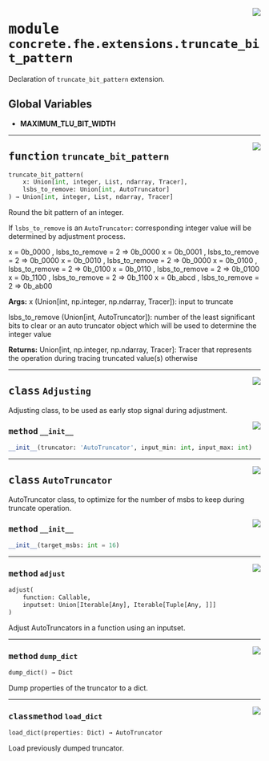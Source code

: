 <!-- markdownlint-disable -->

<a href="../../../compilers/concrete-compiler/compiler/lib/Bindings/Python/concrete/fhe/extensions/truncate_bit_pattern.py#L0"><img align="right" style="float:right;" src="https://img.shields.io/badge/-source-cccccc?style=flat-square"></a>

# <kbd>module</kbd> `concrete.fhe.extensions.truncate_bit_pattern`
Declaration of `truncate_bit_pattern` extension. 

**Global Variables**
---------------
- **MAXIMUM_TLU_BIT_WIDTH**

---

<a href="../../../compilers/concrete-compiler/compiler/lib/Bindings/Python/concrete/fhe/extensions/truncate_bit_pattern.py#L172"><img align="right" style="float:right;" src="https://img.shields.io/badge/-source-cccccc?style=flat-square"></a>

## <kbd>function</kbd> `truncate_bit_pattern`

```python
truncate_bit_pattern(
    x: Union[int, integer, List, ndarray, Tracer],
    lsbs_to_remove: Union[int, AutoTruncator]
) → Union[int, integer, List, ndarray, Tracer]
```

Round the bit pattern of an integer. 

If `lsbs_to_remove` is an `AutoTruncator`:  corresponding integer value will be determined by adjustment process. 

x = 0b_0000 , lsbs_to_remove = 2 => 0b_0000 x = 0b_0001 , lsbs_to_remove = 2 => 0b_0000 x = 0b_0010 , lsbs_to_remove = 2 => 0b_0000 x = 0b_0100 , lsbs_to_remove = 2 => 0b_0100 x = 0b_0110 , lsbs_to_remove = 2 => 0b_0100 x = 0b_1100 , lsbs_to_remove = 2 => 0b_1100 x = 0b_abcd , lsbs_to_remove = 2 => 0b_ab00 



**Args:**
  x (Union[int, np.integer, np.ndarray, Tracer]):  input to truncate 

 lsbs_to_remove (Union[int, AutoTruncator]):  number of the least significant bits to clear  or an auto truncator object which will be used to determine the integer value 



**Returns:**
  Union[int, np.integer, np.ndarray, Tracer]:  Tracer that represents the operation during tracing  truncated value(s) otherwise 


---

<a href="../../../compilers/concrete-compiler/compiler/lib/Bindings/Python/concrete/fhe/extensions/truncate_bit_pattern.py#L24"><img align="right" style="float:right;" src="https://img.shields.io/badge/-source-cccccc?style=flat-square"></a>

## <kbd>class</kbd> `Adjusting`
Adjusting class, to be used as early stop signal during adjustment. 

<a href="../../../compilers/concrete-compiler/compiler/lib/Bindings/Python/concrete/fhe/extensions/truncate_bit_pattern.py#L33"><img align="right" style="float:right;" src="https://img.shields.io/badge/-source-cccccc?style=flat-square"></a>

### <kbd>method</kbd> `__init__`

```python
__init__(truncator: 'AutoTruncator', input_min: int, input_max: int)
```









---

<a href="../../../compilers/concrete-compiler/compiler/lib/Bindings/Python/concrete/fhe/extensions/truncate_bit_pattern.py#L40"><img align="right" style="float:right;" src="https://img.shields.io/badge/-source-cccccc?style=flat-square"></a>

## <kbd>class</kbd> `AutoTruncator`
AutoTruncator class, to optimize for the number of msbs to keep during truncate operation. 

<a href="../../../compilers/concrete-compiler/compiler/lib/Bindings/Python/concrete/fhe/extensions/truncate_bit_pattern.py#L53"><img align="right" style="float:right;" src="https://img.shields.io/badge/-source-cccccc?style=flat-square"></a>

### <kbd>method</kbd> `__init__`

```python
__init__(target_msbs: int = 16)
```








---

<a href="../../../compilers/concrete-compiler/compiler/lib/Bindings/Python/concrete/fhe/extensions/truncate_bit_pattern.py#L71"><img align="right" style="float:right;" src="https://img.shields.io/badge/-source-cccccc?style=flat-square"></a>

### <kbd>method</kbd> `adjust`

```python
adjust(
    function: Callable,
    inputset: Union[Iterable[Any], Iterable[Tuple[Any, ]]]
)
```

Adjust AutoTruncators in a function using an inputset. 

---

<a href="../../../compilers/concrete-compiler/compiler/lib/Bindings/Python/concrete/fhe/extensions/truncate_bit_pattern.py#L141"><img align="right" style="float:right;" src="https://img.shields.io/badge/-source-cccccc?style=flat-square"></a>

### <kbd>method</kbd> `dump_dict`

```python
dump_dict() → Dict
```

Dump properties of the truncator to a dict. 

---

<a href="../../../compilers/concrete-compiler/compiler/lib/Bindings/Python/concrete/fhe/extensions/truncate_bit_pattern.py#L155"><img align="right" style="float:right;" src="https://img.shields.io/badge/-source-cccccc?style=flat-square"></a>

### <kbd>classmethod</kbd> `load_dict`

```python
load_dict(properties: Dict) → AutoTruncator
```

Load previously dumped truncator. 


